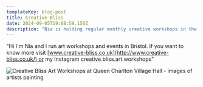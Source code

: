 ```yaml
---
templateKey: blog-post
title: Creative Bliss
date: 2024-09-05T19:08:59.156Z
description: "Nia is holding regular monthly creative workshops in the Village Hall. "
---
```

"Hi I'm Nia and I run art workshops and events in Bristol. If you want to know more visit [www.creative-bliss.co.uk](http://www.creative-bliss.co.uk/) or my Instagram creative.bliss.art.workshops"

![Creative Bliss Art Workshops at Queen Charlton Village Hall - images of artists painting ](/img/creativeblis.png "Creative Bliss Art Workshops at Queen Charlton Village Hall - images of artists painting ")